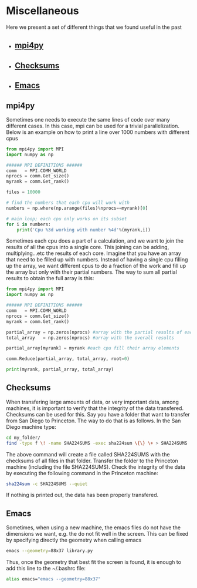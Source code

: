 # Miscellaneous
  
Here we present a set of different things that we found useful in the past

* ## [mpi4py](#mpi4py_P)
* ## [Checksums](#Checksums_P)
* ## [Emacs](#Emacs_P)

## <a id="mpi4py_P"></a> mpi4py

Sometimes one needs to execute the same lines of code over many different cases. In this case, mpi can be used for a trivial parallelization. Below is an example on how to print a line over 1000 numbers with different cpus

```python
from mpi4py import MPI
import numpy as np

###### MPI DEFINITIONS ###### 
comm   = MPI.COMM_WORLD
nprocs = comm.Get_size()
myrank = comm.Get_rank()

files = 10000

# find the numbers that each cpu will work with
numbers = np.where(np.arange(files)%nprocs==myrank)[0]

# main loop; each cpu only works on its subset
for i in numbers:
    print('Cpu %3d working with number %4d'%(myrank,i))
```

Sometimes each cpu does a part of a calculation, and we want to join the results of all the cpus into a single core. This joining can be adding, multiplying...etc the results of each core. Imagine that you have an array that need to be filled up with numbers. Instead of having a single cpu filling up the array, we want different cpus to do a fraction of the work and fill up the array but only with their partial numbers. The way to sum all partial results to obtain the full array is this:

```python
from mpi4py import MPI
import numpy as np

###### MPI DEFINITIONS ###### 
comm   = MPI.COMM_WORLD
nprocs = comm.Get_size()
myrank = comm.Get_rank()

partial_array = np.zeros(nprocs) #array with the partial results of each cpu
total_array   = np.zeros(nprocs) #array with the overall results

partial_array[myrank] = myrank #each cpu fill their array elements

comm.Reduce(partial_array, total_array, root=0)

print(myrank, partial_array, total_array)
```

## <a id="Checksums_P"></a> Checksums

When transfering large amounts of data, or very important data, among machines, it is important to verify that the integrity of the data transfered. Checksums can be used for this. Say you have a folder that want to transfer from San Diego to Princeton. The way to do that is as follows. In the San Diego machine type:

```sh
cd my_folder/
find -type f \! -name SHA224SUMS -exec sha224sum \{\} \+ > SHA224SUMS
```

The above command will create a file called SHA224SUMS with the checksums of all files in that folder. Transfer the folder to the Princeton machine (including the file SHA224SUMS). Check the integrity of the data by executing the following command in the Princeton machine:

```sh
sha224sum -c SHA224SUMS --quiet
```

If nothing is printed out, the data has been properly transfered.


## <a id="Emacs_P"></a> Emacs

Sometimes, when using a new machine, the emacs files do not have the dimensions we want, e.g. the do not fit well in the screen. This can be fixed by specifying directly the geometry when calling emacs

```sh
emacs --geometry=88x37 library.py
```

Thus, once the geometry that best fit the screen is found, it is enough to add this line to the ~/.bashrc file:

```sh
alias emacs="emacs --geometry=88x37"
```